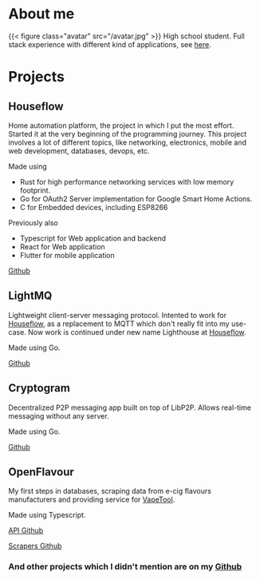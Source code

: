 # About me

{{< figure class="avatar" src="/avatar.jpg" >}}
High school student. Full stack experience with different kind of applications, see [here](#projects).

# Projects

## Houseflow

Home automation platform, the project in which I put the most effort. Started it at the very beginning of the programming journey. This project involves a lot of different topics, like networking, electronics, mobile and web development, databases, devops, etc.

Made using 
- Rust for high performance networking services with low memory footprint.
- Go for OAuth2 Server implementation for Google Smart Home Actions.
- C for Embedded devices, including ESP8266

Previously also
- Typescript for Web application and backend
- React for Web application
- Flutter for mobile application

[Github](https://github.com/gbaranski/houseflow)

## LightMQ

Lightweight client-server messaging protocol. Intented to work for [Houseflow](#houseflow), as a replacement to MQTT which don't really fit into my use-case. Now work is continued under new name Lighthouse at [Houseflow](#houseflow).

Made using Go.

[Github](https://github.com/gbaranski/lightmq)

## Cryptogram

Decentralized P2P messaging app built on top of LibP2P. Allows real-time messaging without any server.

Made using Go.

[Github](https://github.com/gbaranski/cryptogram)

## OpenFlavour

My first steps in databases, scraping data from e-cig flavours manufacturers and providing service for [VapeTool](https://vapetool.app/).

Made using Typescript.

[API Github](https://github.com/gbaranski/OpenFlavour-API)

[Scrapers Github](https://github.com/gbaranski/OpenFlavour-Scraper)

### And other projects which I didn't mention are on my [Github](https://github.com/gbaranski?tab=repositories)
